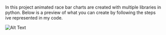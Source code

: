In this project animated race bar charts are created with multiple libraries in python. Below is a preview of what you can create by following the steps ive represented in my code.



![Alt Text](https://gifs.com/gif/XLKVVv)
